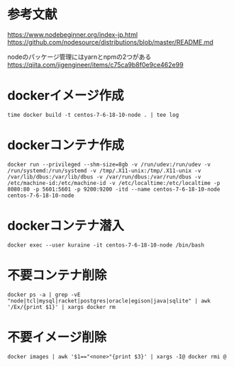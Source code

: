 # 参考文献
https://www.nodebeginner.org/index-jp.html</br>
https://github.com/nodesource/distributions/blob/master/README.md</br>

nodeのパッケージ管理にはyarnとnpmの2つがある
https://qiita.com/jigengineer/items/c75ca9b8f0e9ce462e99</br>

# dockerイメージ作成
```
time docker build -t centos-7-6-18-10-node . | tee log
```

# dockerコンテナ作成
```
docker run --privileged --shm-size=8gb -v /run/udev:/run/udev -v /run/systemd:/run/systemd -v /tmp/.X11-unix:/tmp/.X11-unix -v /var/lib/dbus:/var/lib/dbus -v /var/run/dbus:/var/run/dbus -v /etc/machine-id:/etc/machine-id -v /etc/localtime:/etc/localtime -p 8080:80 -p 5601:5601 -p 9200:9200 -itd --name centos-7-6-18-10-node centos-7-6-18-10-node
```

# dockerコンテナ潜入

```
docker exec --user kuraine -it centos-7-6-18-10-node /bin/bash
```

# 不要コンテナ削除

```
docker ps -a | grep -vE "node|tcl|mysql|racket|postgres|oracle|egison|java|sqlite" | awk '/Ex/{print $1}' | xargs docker rm
```

# 不要イメージ削除

```
docker images | awk '$1=="<none>"{print $3}' | xargs -I@ docker rmi @
```

